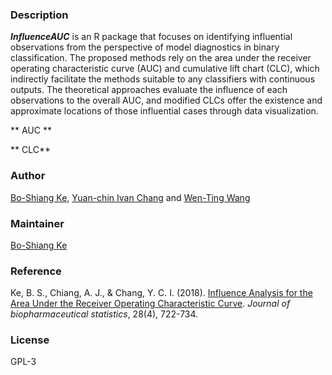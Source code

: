 ### Description
***InfluenceAUC*** is an R package that focuses on identifying influential observations from the perspective of model diagnostics in binary classification. The proposed methods rely on the area under the receiver operating characteristic curve (AUC) and cumulative lift chart (CLC), which indirectly facilitate the methods suitable to any classifiers with continuous outputs. The theoretical approaches evaluate the 
influence of each observations to the overall AUC, and modified CLCs offer the existence and approximate locations of those influential cases through data visualization. 

** AUC **

** CLC**



### Author
[Bo-Shiang Ke](https://www.linkedin.com/in/boshiang "Bo-Shiang Ke"), [Yuan-chin Ivan Chang](http://idv.sinica.edu.tw/ycchang/ivan.html) and [Wen-Ting Wang](https://www.linkedin.com/in/wen-ting-wang-6083a17b "Wen-Ting Wang") 
 
### Maintainer
[Bo-Shiang Ke](https://www.linkedin.com/in/boshiang "Bo-Shiang Ke")

### Reference
Ke, B. S., Chiang, A. J., & Chang, Y. C. I. (2018). [Influence Analysis for the Area Under the Receiver Operating Characteristic Curve](https://www.tandfonline.com/doi/full/10.1080/10543406.2017.1377728). *Journal of biopharmaceutical statistics*, 28(4), 722-734.

### License
  GPL-3
